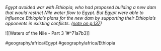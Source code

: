 
*Egypt avoided war with Ethiopia, who had proposed building a new dam that would restrict Nile water flow to Egypt. But Egypt were able to influence Ethiopia’s plans for the new dam by supporting their Ethiopia’s opponents in existing conflicts. ([note on p.137](zotero://open-pdf/library/items/F76U98DX?page=18))*

![[Waters of the Nile - Part 3 1#^71a7b3]]

#geography/africa/Egypt 
#geography/africa/Ethiopia 
